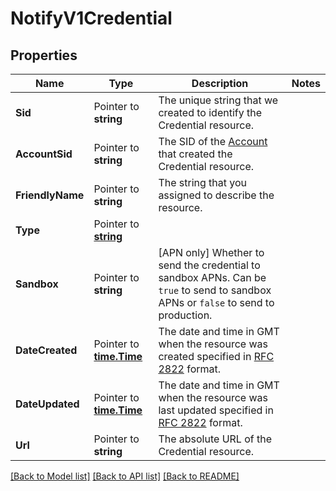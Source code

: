# NotifyV1Credential

## Properties

Name | Type | Description | Notes
------------ | ------------- | ------------- | -------------
**Sid** | Pointer to **string** | The unique string that we created to identify the Credential resource. |
**AccountSid** | Pointer to **string** | The SID of the [Account](https://www.twilio.com/docs/iam/api/account) that created the Credential resource. |
**FriendlyName** | Pointer to **string** | The string that you assigned to describe the resource. |
**Type** | Pointer to [**string**](CredentialEnumPushService.md) |  |
**Sandbox** | Pointer to **string** | [APN only] Whether to send the credential to sandbox APNs. Can be `true` to send to sandbox APNs or `false` to send to production. |
**DateCreated** | Pointer to [**time.Time**](time.Time.md) | The date and time in GMT when the resource was created specified in [RFC 2822](https://www.ietf.org/rfc/rfc2822.txt) format. |
**DateUpdated** | Pointer to [**time.Time**](time.Time.md) | The date and time in GMT when the resource was last updated specified in [RFC 2822](https://www.ietf.org/rfc/rfc2822.txt) format. |
**Url** | Pointer to **string** | The absolute URL of the Credential resource. |

[[Back to Model list]](../README.md#documentation-for-models) [[Back to API list]](../README.md#documentation-for-api-endpoints) [[Back to README]](../README.md)


